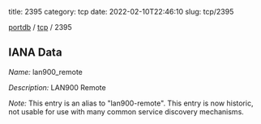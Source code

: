 title: 2395
category: tcp
date: 2022-02-10T22:46:10
slug: tcp/2395

[portdb](/) / [tcp](/category/tcp.html) / 2395


## IANA Data

_Name:_ lan900_remote

_Description:_ LAN900 Remote

_Note:_ This entry is an alias to "lan900-remote".
This entry is now historic, not usable for use with many
common service discovery mechanisms.

